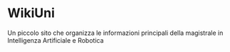 # WikiUni
Un piccolo sito che organizza le informazioni principali della magistrale in Intelligenza Artificiale e Robotica
